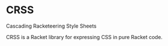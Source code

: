 # CRSS
Cascading Racketeering Style Sheets

CRSS is a Racket library for expressing CSS in pure Racket code.
